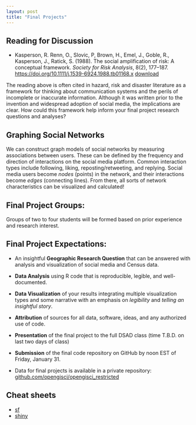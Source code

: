```yaml
---
layout: post
title: "Final Projects"
---
```


## Reading for Discussion

- Kasperson, R. Renn, O., Slovic, P, Brown, H., Emel, J., Goble, R., Kasperson, J., Ratick, S. (1988). The social amplification of risk: A conceptual framework. *Society for Risk Analysis*, 8(2), 177–187. https://doi.org/10.1111/j.1539-6924.1988.tb01168.x [download](https://drive.google.com/open?id=121KAXNN4gYgc1r1qpr_-DRYGfwej_xO-&usp=drive_fs)

The reading above is often cited in hazard, risk and disaster literature as a framework for thinking about communication systems and the perils of incomplete or inaccurate information. 
Although it was written prior to the invention and widespread adoption of social media, the implications are clear.
How could this framework help inform your final project research questions and analyses? 

## Graphing Social Networks

We can construct graph models of social networks by measuring associations between users. These can be defined by the frequency and direction of interactions on the social media platform. Common interaction types include following, liking, reposting/retweeting, and replying. Social media users become *nodes* (points) in the network, and their interactions become *edges* (connecting lines). From there, all sorts of network characteristics can be visualized and calculated! 

## Final Project Groups:

Groups of two to four students will be formed based on prior experience and research interest.

## Final Project Expectations:

- An insightful **Geographic Research Question** that can be answered with analysis and visualization of social media and Census data.
- **Data Analysis** using R code that is reproducible, legible, and well-documented.
- **Data Visualization** of your results integrating multiple visualization types and some narrative with an emphasis on *legibility* and *telling an insightful story*. 
- **Attribution** of sources for all data, software, ideas, and any authorized use of code.
- **Presentation** of the final project to the full DSAD class (time T.B.D. on last two days of class)
- **Submission** of the final code repository on GitHub by noon EST of Friday, January 31.

- Data for final projects is available in a private repository: [github.com/opengisci/opengisci_restricted](https://github.com/opengisci/opengisci_restricted)

## Cheat sheets

- [sf]({{site.baseurl}}/assets/sf.pdf)
- [shiny]({{site.baseurl}}/assets/shiny.pdf)
